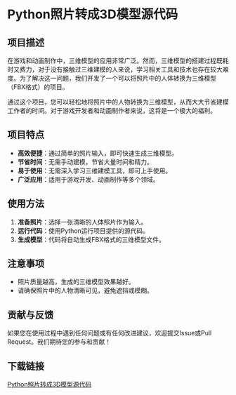 # Python照片转成3D模型源代码

## 项目描述

在游戏和动画制作中，三维模型的应用非常广泛。然而，三维模型的搭建过程既耗时又费力，对于没有接触过三维建模的人来说，学习相关工具和技术也存在较大难度。为了解决这一问题，我们开发了一个可以将照片中的人体转换为三维模型（FBX格式）的项目。

通过这个项目，您可以轻松地将照片中的人物转换为三维模型，从而大大节省建模工作者的时间。对于游戏开发者和动画制作者来说，这将是一个极大的福利。

## 项目特点

- **高效便捷**：通过简单的照片输入，即可快速生成三维模型。
- **节省时间**：无需手动建模，节省大量时间和精力。
- **易于使用**：无需深入学习三维建模工具，即可上手使用。
- **广泛应用**：适用于游戏开发、动画制作等多个领域。

## 使用方法

1. **准备照片**：选择一张清晰的人体照片作为输入。
2. **运行代码**：使用Python运行项目提供的源代码。
3. **生成模型**：代码将自动生成FBX格式的三维模型文件。

## 注意事项

- 照片质量越高，生成的三维模型效果越好。
- 请确保照片中的人物清晰可见，避免遮挡或模糊。

## 贡献与反馈

如果您在使用过程中遇到任何问题或有任何改进建议，欢迎提交Issue或Pull Request。我们期待您的参与和贡献！

## 下载链接

[Python照片转成3D模型源代码](https://pan.quark.cn/s/f163175176e6)